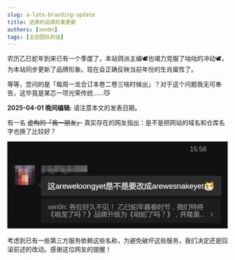 ```yaml
---
slug: a-late-branding-update
title: 迟来的品牌形象更新
authors: [xen0n]
tags: [主创团队的话]
---
```


农历乙巳蛇年到来已有一个季度了，本站鸽派主编:dove:也竭力克服了咕咕的冲动:dove:，为本站同步更新了品牌形象。现在会正确反映当前年份的生肖属性了。

等等，您问的是「每周一龙合订本卷二卷三啥时候出」？对于这个问题我无可奉告，这毕竟是某芯一项光荣传统……:smirk_cat:

**2025-04-01 晚间编辑:** 请注意本文的发表日期。

有一名 ~~虚构的「我一朋友」~~ 真实存在的网友指出：是不是把网站的域名和仓库名字也换了比较好？

![网友建议](./suggestion.webp)

考虑到已有一些第三方服务依赖这些名称，为避免破坏这些服务，我们决定还是回滚前述的改动。感谢这位网友的提醒！

<!-- truncate -->
